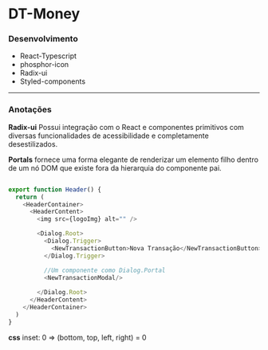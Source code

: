 # DT-Money

### Desenvolvimento
*   React-Typescript
*   phosphor-icon
*   Radix-ui
*   Styled-components
--------------

### Anotações

**Radix-ui** Possui integração com o React e componentes primitivos com diversas funcionalidades de acessibilidade e completamente desestilizados.

**Portals** fornece uma forma elegante de renderizar um elemento filho dentro de um nó DOM que existe fora da hierarquia do componente pai.

````javascript

export function Header() {
  return (
    <HeaderContainer>
      <HeaderContent>
        <img src={logoImg} alt="" />

        <Dialog.Root>
          <Dialog.Trigger>
            <NewTransactionButton>Nova Transação</NewTransactionButton>
          </Dialog.Trigger>

          //Um componente como Dialog.Portal
          <NewTransactionModal/>
        
        </Dialog.Root>
      </HeaderContent>
    </HeaderContainer>
  )
}

````

**css**
inset: 0 => (bottom, top, left, right) = 0
